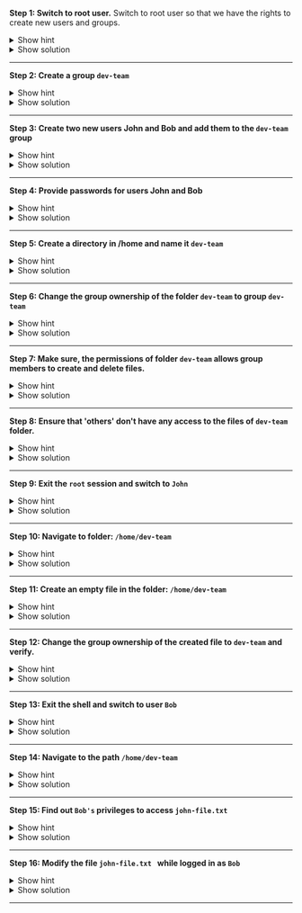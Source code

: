 **Step 1: Switch to root user.**
Switch to root user so that we have the rights to create new users and groups.

<details>
<summary> Show hint
</summary><br>

Use the `sudo` command with flag `i`.

If you have the root password, you can login using that as well.

</details>

<details>
<summary> Show solution
</summary><br>

Enter `sudo -i` to switch to the root user.

Enter `whoami` to find out if you are the root user:

![img](img/step1.PNG)

If you do not have `root` access, use the commands with appending `sudo`.

</details>

--- 

**Step 2: Create a group `dev-team`**

<details>
<summary> Show hint
</summary><br>

Use the `groupadd` command.

Syntax: `groupadd group-name`

</details>

<details>
<summary> Show solution
</summary><br>

Enter `groupadd dev-team` to create the `dev-team` group

Verify: `cat /etc/group | grep dev-team`

![img](img/step3.png)

</details>

--- 

**Step 3: Create two new users John and Bob and add them to the `dev-team` group**


<details>
<summary> Show hint
</summary><br>

Use command `useradd`.

`useradd` creates a new user and adds to the specified group.

Syntax: `useradd -G groupname username`

Where `-G` specifies the group.

</details>

<details>
<summary> Show solution
</summary><br>

`useradd -G dev-team John`

`useradd -G dev-team Bob`

Verify: `cat /etc/group | grep dev-team`

![img](img/step3.PNG)
  
</details>


--- 

**Step 4:  Provide passwords for users John and Bob**


<details>
<summary> Show hint
</summary><br>


Use command `passwd`

`passwd` creates a password for users.

Syntax: `passwd username`


</details>

<details>
<summary> Show solution
</summary><br>

`passwd John`

`passwd Bob`

</details>



--- 

**Step 5: Create a directory in /home and name it `dev-team`**


<details>
<summary> Show hint
</summary><br>


Use command `mkdir`

`mkdir` creates a directory.

Syntax: `mkdir directory-name`


</details>

<details>
<summary> Show solution
</summary><br>

`mkdir /home/dev-team`

Verify:

![img](img/correction.png)


</details>



--- 


**Step 6: Change the group ownership of the folder `dev-team`  to group `dev-team`**


<details>
<summary> Show hint
</summary><br>

Use command `chown`

Syntax: `chown :group-name folder`


</details>

<details>
<summary> Show solution
</summary><br>

`chown :dev-team /home/dev-team/`

![img](img/step6.png)

</details>



--- 

**Step 7: Make sure, the permissions of folder `dev-team` allows group members to create and delete files.**


<details>
<summary> Show hint
</summary><br>

Use command `chmod`

Write permissions allow users and groups to create and delete files.

Syntax: `chmod permissions folder`

</details>

<details>
<summary> Show solution
</summary><br>

`chmod g+w /home/dev-team/`

![img](img/step7.png)

</details>




--- 


**Step 8: Ensure that 'others' don't have any access to the files of `dev-team` folder.**


<details>
<summary> Show hint
</summary><br>

Use command `chmod`

Remove read, write, execute  permissions from 'others' if they exist.

Syntax: `chmod permissions folder`


</details>

<details>
<summary> Show solution
</summary><br>

`chmod o-rx dev-team `


![img](img/correction2.png)

</details>



--- 

**Step 9: Exit the `root` session and switch to `John`**


<details>
<summary> Show hint
</summary><br>

Use command `exit` to logout of the root user.

Use `su` to switch users.

Syntax: `su - user`

To confirm current user, use command `whoami`.

</details>

<details>
<summary> Show solution
</summary><br>

`exit`

`su - John`

Verify with command `whoami`.

</details>



--- 


**Step 10: Navigate to folder: `/home/dev-team`**


<details>
<summary> Show hint
</summary><br>

Use command `cd` to switch folders.

Syntax: `cd /path/to/folder`

Confirm current path with `pwd`.

</details>

<details>
<summary> Show solution
</summary><br>

`cd /home/dev-team`

</details>



--- 


**Step 11: Create an empty file in the folder: `/home/dev-team`**


<details>
<summary> Show hint
</summary><br>

Use command `touch` to create an empty file.

Syntax: `touch filename`

</details>

<details>
<summary> Show solution
</summary><br>

`touch john-file.txt`

Verify: `ls -lrt`
  
`<add image>`
  
</details>







--- 


**Step 12:  Change the group ownership of the created file to `dev-team` and verify.**


<details>
<summary> Show hint
</summary><br>

Use command `chown` to change ownership.

Syntax: `chown :group file-name`

</details>

<details>
<summary> Show solution
</summary><br>

`chown :dev-team john-file.txt`

Once group ownership is modified, all members of the group can access this file.

Verify `ls -lrt`

![img](img/step10.PNG)

</details>




--- 


**Step 13:  Exit the shell and switch to user `Bob`**


<details>
<summary> Show hint
</summary><br>

Use command `exit` to exit the terminal.

Use `su` to switch users.

Syntax: `su - user`

To confirm current user, use command `whoami`.

</details>

<details>
<summary> Show solution
</summary><br>

`exit`

`su - Bob`

Verify the current user with command `whoami`.

`<add image?>`

</details>





--- 


**Step 14: Navigate to the path `/home/dev-team`**


<details>
<summary> Show hint
</summary><br>

Use command `cd` to switch folders.

Syntax: `cd /path/to/folder`

Confirm current path with `pwd`.



</details>

<details>
<summary> Show solution
</summary><br>

`cd /home/dev-team`


</details>





--- 


**Step 15: Find out `Bob's` privileges to access `john-file.txt `**


<details>
<summary> Show hint
</summary><br>


Use command `ls -l` for long listing.

Syntax: `ls -l | grep file-name`

Does group have `rw-` permissions?



</details>

<details>
<summary> Show solution
</summary><br>

`ls -l | grep john-file.txt`


![img](img/step13.PNG)

</details>



--- 


**Step 16: Modify the file `john-file.txt ` while logged in as `Bob`**


<details>
<summary> Show hint
</summary><br>

Use command `echo` to add some text to the file.

Syntax: `echo "Some text" > >file-name`

This would redirect the quoted text to end of the file.

</details>

<details>
<summary> Show solution
</summary><br>

`echo "This is Bob's comment" > john-file.txt`

If all the permissions are correctly set, `Bob` would be allowed to edit and save this file. Otherwise you would get an error like this: `Permission denied`.

Verify `cat john-file.txt`
  
</details>



--- 












